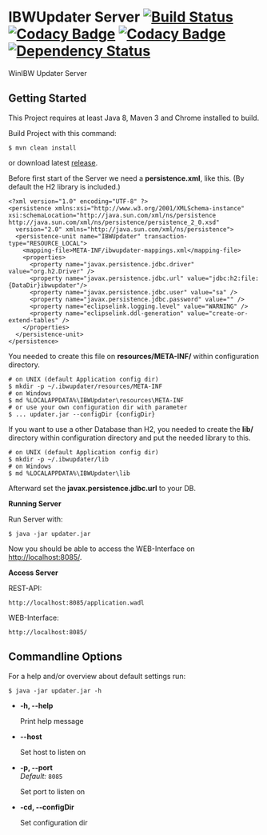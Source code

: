 # IBWUpdater Server [![Build Status](https://travis-ci.org/ThULB/IBWUpdater-Client.svg?branch=master)](https://travis-ci.org/ThULB/IBWUpdater-Client) [![Codacy Badge](https://api.codacy.com/project/badge/Grade/e276ce11390e4000bb9711c9e44864ba)](https://www.codacy.com/app/rene-adler/IBWUpdater-Server?utm_source=github.com&amp;utm_medium=referral&amp;utm_content=adlerre/IBWUpdater-Server&amp;utm_campaign=Badge_Grade) [![Codacy Badge](https://api.codacy.com/project/badge/Coverage/e276ce11390e4000bb9711c9e44864ba)](https://www.codacy.com/app/rene-adler/IBWUpdater-Server?utm_source=github.com&amp;utm_medium=referral&amp;utm_content=adlerre/IBWUpdater-Server&amp;utm_campaign=Badge_Coverage) [![Dependency Status](https://www.versioneye.com/user/projects/583339f8eaa74b004633a88f/badge.svg?style=flat-square)](https://www.versioneye.com/user/projects/583339f8eaa74b004633a88f)
WinIBW Updater Server

## Getting Started

This Project requires at least Java 8, Maven 3 and Chrome installed to build.

Build Project with this command:

    $ mvn clean install
    
or download latest [release](https://github.com/adlerre/IBWUpdater-Server/releases).
    
Before first start of the Server we need a **persistence.xml**, like this. (By default the H2 library is included.)
    
    <?xml version="1.0" encoding="UTF-8" ?>
    <persistence xmlns:xsi="http://www.w3.org/2001/XMLSchema-instance" xsi:schemaLocation="http://java.sun.com/xml/ns/persistence http://java.sun.com/xml/ns/persistence/persistence_2_0.xsd"
      version="2.0" xmlns="http://java.sun.com/xml/ns/persistence">
      <persistence-unit name="IBWUpdater" transaction-type="RESOURCE_LOCAL">
        <mapping-file>META-INF/ibwupdater-mappings.xml</mapping-file>
        <properties>
          <property name="javax.persistence.jdbc.driver" value="org.h2.Driver" />
          <property name="javax.persistence.jdbc.url" value="jdbc:h2:file:{DataDir}ibwupdater"/>
          <property name="javax.persistence.jdbc.user" value="sa" />
          <property name="javax.persistence.jdbc.password" value="" />
          <property name="eclipselink.logging.level" value="WARNING" />
          <property name="eclipselink.ddl-generation" value="create-or-extend-tables" />
        </properties>
      </persistence-unit>
    </persistence>
    
You needed to create this file on **resources/META-INF/** within configuration directory.

    # on UNIX (default Application config dir)
    $ mkdir -p ~/.ibwupdater/resources/META-INF
    # on Windows
    $ md %LOCALAPPDATA%\IBWUpdater\resources\META-INF
    # or use your own configuration dir with parameter
    $ ... updater.jar --configDir {configDir}

If you want to use a other Database than H2, you needed to create the **lib/** directory within configuration directory and put the needed library to this.

    # on UNIX (default Application config dir)
    $ mkdir -p ~/.ibwupdater/lib
    # on Windows
    $ md %LOCALAPPDATA%\IBWUpdater\lib

Afterward set the **javax.persistence.jdbc.url** to your DB.

**Running Server**

Run Server with:

    $ java -jar updater.jar


Now you should be able to access the WEB-Interface on [http://localhost:8085/](http://localhost:8085/).
 
**Access Server**

REST-API:

    http://localhost:8085/application.wadl


WEB-Interface:

    http://localhost:8085/
    
## Commandline Options

For a help and/or overview about default settings run:

    $ java -jar updater.jar -h
    
* **-h, --help**

  Print help message

* **--host**

  Set host to listen on

* **-p, --port**<br />
  *Default:* `8085`
  
  Set port to listen on
  
* **-cd, --configDir**

  Set configuration dir
